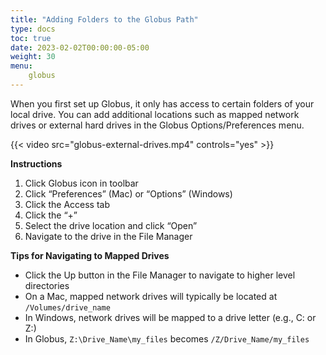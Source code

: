 ```yaml
---
title: "Adding Folders to the Globus Path"
type: docs
toc: true
date: 2023-02-02T00:00:00-05:00
weight: 30
menu:
    globus
---
```


When you first set up Globus, it only has access to certain folders of your local drive. You can add additional locations such as mapped network drives or external hard drives in the Globus Options/Preferences menu.

{{< video src="globus-external-drives.mp4" controls="yes" >}}

**Instructions**

1. Click Globus icon in toolbar
2. Click “Preferences” (Mac) or “Options” (Windows)
3. Click the Access tab
4. Click the “+”
5. Select the drive location and click “Open”
6. Navigate to the drive in the File Manager

**Tips for Navigating to Mapped Drives**
 
- Click the Up button in the File Manager to navigate to higher level directories
- On a Mac, mapped network drives will typically be located at `/Volumes/drive_name`
- In Windows, network drives will be mapped to a drive letter (e.g., C: or Z:)
- In Globus, `Z:\Drive_Name\my_files` becomes `/Z/Drive_Name/my_files`

